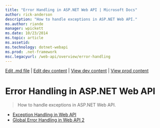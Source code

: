 ```yaml
---
title: "Error Handling in ASP.NET Web API | Microsoft Docs"
author: rick-anderson
description: "How to handle exceptions in ASP.NET Web API."
ms.author: riande
manager: wpickett
ms.date: 10/23/2014
ms.topic: article
ms.assetid: 
ms.technology: dotnet-webapi
ms.prod: .net-framework
msc.legacyurl: /web-api/overview/error-handling
---
```

[Edit .md file](C:\Projects\msc\dev\Msc.Www\Web.ASP\App_Data\github\web-api\overview\index.md) | [Edit dev content](http://www.aspdev.net/umbraco#/content/content/edit/60469) | [View dev content](http://docs.aspdev.net/tutorials/web-api/overview/error-handling/index.html) | [View prod content](http://www.asp.net/web-api/overview/error-handling)

Error Handling in ASP.NET Web API
====================
> How to handle exceptions in ASP.NET Web API.


- [Exception Handling in Web API](exception-handling.md)
- [Global Error Handling in Web API 2](web-api-global-error-handling.md)